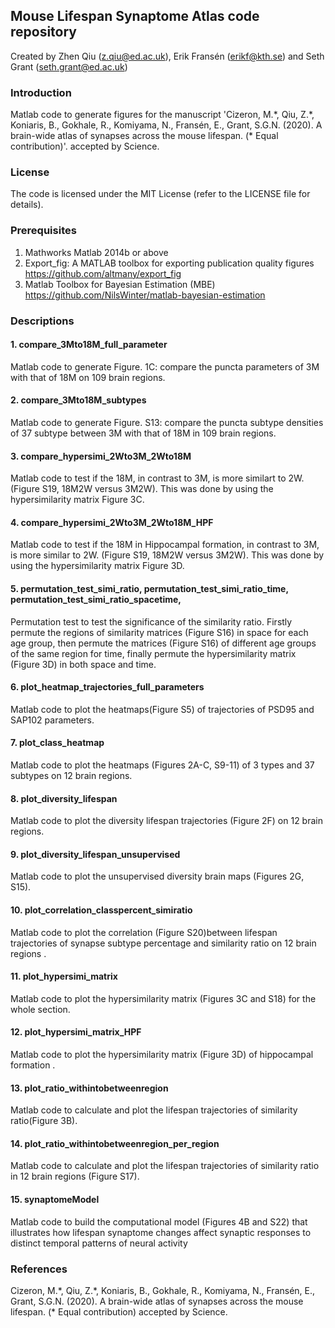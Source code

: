 ## Mouse Lifespan Synaptome Atlas code repository

Created by Zhen Qiu (z.qiu@ed.ac.uk), Erik Fransén (erikf@kth.se) and  Seth Grant (seth.grant@ed.ac.uk)


### Introduction
Matlab code to generate figures for the manuscript 'Cizeron, M.\*, Qiu, Z.\*, Koniaris, B., Gokhale, R., Komiyama, N., Fransén, E., Grant, S.G.N. (2020). A brain-wide atlas of synapses across the mouse lifespan. (* Equal contribution)'.  accepted by Science.



### License
The code  is licensed  under the MIT License (refer to the LICENSE file for details).


### Prerequisites
1. Mathworks Matlab 2014b or above
2. Export_fig: A MATLAB toolbox for exporting publication quality figures https://github.com/altmany/export_fig
3. Matlab Toolbox for Bayesian Estimation (MBE) https://github.com/NilsWinter/matlab-bayesian-estimation


### Descriptions
#### 1. compare_3Mto18M_full_parameter
Matlab code to generate Figure. 1C: compare the puncta parameters of 3M with that of 18M on 109 brain regions.
#### 2. compare_3Mto18M_subtypes
Matlab code to generate Figure. S13: compare the puncta subtype densities of 37 subtype between 3M with that of 18M in 109 brain regions.
#### 3. compare_hypersimi_2Wto3M_2Wto18M 
Matlab code to test  if the 18M, in contrast to 3M, is more similart to 2W. (Figure S19, 18M2W versus 3M2W). This was done by using the hypersimilarity matrix Figure 3C.
#### 4. compare_hypersimi_2Wto3M_2Wto18M_HPF
Matlab code to test  if the 18M in Hippocampal formation, in contrast to 3M, is more similar to 2W. (Figure S19, 18M2W versus 3M2W). This was done by using the hypersimilarity matrix Figure 3D.
#### 5. permutation_test_simi_ratio, permutation_test_simi_ratio_time, permutation_test_simi_ratio_spacetime, 
Permutation test to test the significance of the similarity ratio. Firstly permute the regions of similarity matrices (Figure S16) in space for each age group, then permute the matrices (Figure S16) of different age groups of the same region for time, finally permute the hypersimilarity matrix (Figure 3D) in both space and time.
#### 6. plot_heatmap_trajectories_full_parameters
Matlab code to plot the heatmaps(Figure S5) of trajectories of PSD95 and SAP102 parameters. 
#### 7. plot_class_heatmap
Matlab code to plot the heatmaps (Figures 2A-C, S9-11) of 3 types and 37 subtypes on 12 brain regions.
#### 8. plot_diversity_lifespan
Matlab code to plot the diversity lifespan trajectories (Figure 2F) on 12 brain regions.
#### 9. plot_diversity_lifespan_unsupervised
Matlab code to plot the unsupervised diversity brain maps (Figures 2G, S15).
#### 10. plot_correlation_classpercent_simiratio
Matlab code to plot the correlation (Figure S20)between lifespan trajectories of synapse subtype percentage and similarity ratio on 12 brain regions .
#### 11. plot_hypersimi_matrix
Matlab code to plot the hypersimilarity matrix (Figures 3C and S18) for the whole section.
#### 12. plot_hypersimi_matrix_HPF
Matlab code to plot the hypersimilarity matrix (Figure 3D) of hippocampal formation .
#### 13. plot_ratio_withintobetweenregion
Matlab code to calculate and plot the lifespan trajectories of similarity ratio(Figure 3B).
#### 14. plot_ratio_withintobetweenregion_per_region
Matlab code to calculate and plot the lifespan trajectories of similarity ratio  in 12 brain regions (Figure S17).

#### 15. synaptomeModel
Matlab code to build the computational model (Figures 4B and S22) that illustrates how lifespan synaptome changes affect synaptic responses to distinct temporal patterns of neural activity 


### References

Cizeron, M.\*, Qiu, Z.\*, Koniaris, B., Gokhale, R., Komiyama, N., Fransén, E., Grant, S.G.N. (2020). A brain-wide atlas of synapses across the mouse lifespan. (* Equal contribution) accepted by Science.


